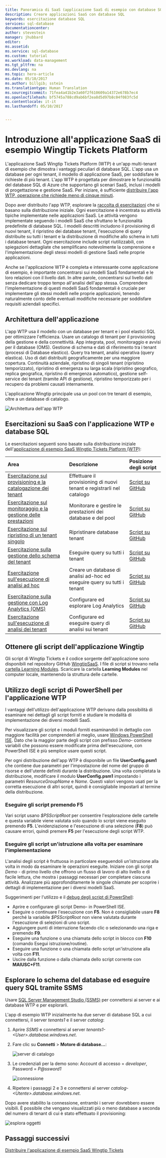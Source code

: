 ```yaml
---
title: Panoramica di SaaS (applicazione SaaS di esempio con database SQL di Azure) | Microsoft Docs
description: Creare applicazioni SaaS con database SQL
keywords: esercitazione database SQL
services: sql-database
documentationcenter: 
author: stevestein
manager: jhubbard
editor: 
ms.assetid: 
ms.service: sql-database
ms.custom: tutorial
ms.workload: data-management
ms.tgt_pltfrm: na
ms.devlang: na
ms.topic: hero-article
ms.date: 05/10/2017
ms.author: billgib; sstein
ms.translationtype: Human Translation
ms.sourcegitcommit: 71fea4a41b2e3a60f2f610609a14372e678b7ec4
ms.openlocfilehash: bf5745a788cd9ab6bf2ea8d5d97b8c04f083fc5d
ms.contentlocale: it-it
ms.lasthandoff: 05/10/2017


---
```

# <a name="introduction-to-the-wingtip-tickets-platform-wtp-sample-saas-application"></a>Introduzione all'applicazione SaaS di esempio Wingtip Tickets Platform

L'applicazione SaaS Wingtip Tickets Platform (WTP) è un'app multi-tenant di esempio che dimostra i vantaggi peculiari di database SQL. L'app usa un database per ogni tenant, il modello di applicazione SaaS, per soddisfare le richieste di più tenant. L'app WTP è progettata per dimostrare le funzionalità del database SQL di Azure che supportano gli scenari SaaS, inclusi i modelli di progettazione e gestione SaaS. Per iniziare, è sufficiente [distribuire l'app WTP, operazione che richiede meno di cinque minuti](sql-database-saas-tutorial.md).

Dopo aver distribuito l'app WTP, esplorare la [raccolta di esercitazioni](#sql-database-saas-tutorials) che si basano sulla distribuzione iniziale. Ogni esercitazione è incentrata su attività tipiche implementate nelle applicazioni SaaS. Le attività vengono implementate seguendo i modelli SaaS che sfruttano le funzionalità predefinite di database SQL. I modelli descritti includono il provisioning di nuovi tenant, il ripristino dei database tenant, l'esecuzione di query distribuite su tutti i tenant e la distribuzione di modifiche allo schema in tutti i database tenant. Ogni esercitazione include script riutilizzabili, con spiegazioni dettagliate che semplificano notevolmente la comprensione e l'implementazione degli stessi modelli di gestione SaaS nelle proprie applicazioni.

Anche se l'applicazione WTP è completa e interessante come applicazione di esempio, è importante concentrarsi sui modelli SaaS fondamentali e le loro relazioni con il livello dati. In altre parole, concentrarsi sul livello dati senza dedicare troppo tempo all'analisi dell'app stessa. Comprendere l'implementazione di questi modelli SaaS fondamentali è cruciale per implementare gli stessi modelli nelle proprie applicazioni, tenendo naturalmente conto delle eventuali modifiche necessarie per soddisfare requisiti aziendali specifici.



## <a name="application-architecture"></a>Architettura dell'applicazione

L'app WTP usa il modello con un database per tenant e i pool elastici SQL per ottimizzare l'efficienza.
Usare un catalogo di tenant per il provisioning della gestione e della connettività.
App integrata, pool, monitoraggio e avvisi per il database (OMS).
Gestione di schema e dati di riferimento tra i tenant (processi di Database elastico).
Query tra tenant, analisi operativa (query elastica).
Uso di dati distribuiti geograficamente per una maggiore copertura.
Continuità aziendale, ripristino di singoli tenant (ripristino temporizzato), ripristino di emergenza su larga scala (ripristino geografico, replica geografica, ripristino di emergenza automatico), gestione self-service dei tenant (tramite API di gestione), ripristino temporizzato per i recupero da problemi causati internamente.

L'applicazione Wingtip principale usa un pool con tre tenant di esempio, oltre a un database di catalogo.

![Architettura dell'app WTP](media/sql-database-wtp-overview/wtp-architecture.png)


## <a name="sql-database-wtp-saas-tutorials"></a>Esercitazioni su SaaS con l'applicazione WTP e database SQL

Le esercitazioni seguenti sono basate sulla distribuzione iniziale dell'[applicazione di esempio SaaS Wingtip Tickets Platform (WTP)](sql-database-saas-tutorial.md):

| Area | Descrizione | Posizione degli script |
|:--|:--|:--|
|[Esercitazione sul provisioning e la catalogazione dei tenant](sql-database-saas-tutorial-provision-and-catalog.md)| Effettuare il provisioning di nuovi tenant e registrarli nel catalogo | [Script su GitHub](https://github.com/Microsoft/WingtipSaaS/tree/master/Learning%20Modules/Provision%20and%20Catalog) |
|[Esercitazione sul monitoraggio e la gestione delle prestazioni](sql-database-saas-tutorial-performance-monitoring.md)| Monitorare e gestire le prestazioni dei database e del pool | [Script su GitHub](https://github.com/Microsoft/WingtipSaaS/tree/master/Learning%20Modules/Performance%20Monitoring%20and%20Management) |
|[Esercitazione sul ripristino di un tenant singolo](sql-database-saas-tutorial-restore-single-tenant.md)| Ripristinare database tenant | [Script su GitHub](https://github.com/Microsoft/WingtipSaaS/tree/master/Learning%20Modules/Business%20Continuity%20and%20Disaster%20Recovery/RestoreTenant) |
|[Esercitazione sulla gestione dello schema del tenant](sql-database-saas-tutorial-schema-management.md)| Eseguire query su tutti i tenant  | [Script su GitHub](https://github.com/Microsoft/WingtipSaaS/tree/master/Learning%20Modules/Schema%20Management) |
|[Esercitazione sull'esecuzione di analisi ad hoc](sql-database-saas-tutorial-adhoc-analytics.md) | Creare un database di analisi ad-hoc ed eseguire query su tutti i tenant  | [Script su GitHub](https://github.com/Microsoft/WingtipSaaS/tree/master/Learning%20Modules/Operational%20Analytics/Adhoc%20Analytics) |
|[Esercitazione sulla gestione con Log Analytics (OMS)](sql-database-saas-tutorial-log-analytics.md) | Configurare ed esplorare Log Analytics | [Script su GitHub](https://github.com/Microsoft/WingtipSaaS/tree/master/Learning%20Modules/Performance%20Monitoring%20and%20Management/LogAnalytics) |
|[Esercitazione sull'esecuzione di analisi dei tenant](sql-database-saas-tutorial-tenant-analytics.md) | Configurare ed eseguire query di analisi sui tenant | [Script su GitHub](https://github.com/Microsoft/WingtipSaaS/tree/master/Learning%20Modules/Operational%20Analytics/Tenant%20Analytics) |

## <a name="get-the-wingtip-application-scripts"></a>Ottenere gli script dell'applicazione Wingtip

Gli script di Wingtip Tickets e il codice sorgente dell'applicazione sono disponibili nel repository GitHub [WingtipSaaS](https://github.com/Microsoft/WingtipSaaS). I file di script si trovano nella [cartella Learning Modules](https://github.com/Microsoft/WingtipSaaS/tree/master/Learning%20Modules). Scaricare la cartella **Learning Modules** nel computer locale, mantenendo la struttura delle cartelle.

## <a name="working-with-the-wtp-powershell-scripts"></a>Utilizzo degli script di PowerShell per l'applicazione WTP

I vantaggi dell'utilizzo dell'applicazione WTP derivano dalla possibilità di esaminare nei dettagli gli script forniti e studiare le modalità di implementazione dei diversi modelli SaaS.

Per visualizzare gli script e i moduli forniti esaminandoli in dettaglio con maggiore facilità per comprenderli al meglio, usare [Windows PowerShell ISE](https://msdn.microsoft.com/powershell/scripting/core-powershell/ise/introducing-the-windows-powershell-ise). Dato che la maggior parte degli script con prefisso *Demo-* contiene variabili che possono essere modificate prima dell'esecuzione, con PowerShell ISE è più semplice usare questi script.

Per ogni distribuzione dell'app WTP è disponibile un file **UserConfig.psm1** che contiene due parametri per l'impostazione del nome del gruppo di risorse e dell'utente definiti durante la distribuzione. Una volta completata la distribuzione, modificare il modulo **UserConfig.psm1** impostando i parametri _ResourceGroupName_ e _Name_. Questi valori vengono usati per la corretta esecuzione di altri script, quindi è consigliabile impostarli al termine della distribuzione.



### <a name="execute-scripts-by-pressing-f5"></a>Eseguire gli script premendo F5

Vari script usano *$PSScriptRoot* per consentire l'esplorazione delle cartelle e questa variabile viene valutata solo quando lo script viene eseguito premendo **F5**.  L'evidenziazione e l'esecuzione di una selezione (**F8**) può causare errori, quindi premere **F5** per l'esecuzione degli script WTP.

### <a name="step-through-the-scripts-to-examine-the-implementation"></a>Eseguire gli script un'istruzione alla volta per esaminare l'implementazione

L'analisi degli script è fruttuosa in particolare eseguendoli un'istruzione alla volta in modo da esaminare le operazioni eseguite. Iniziare con gli script _Demo -_ di primo livello che offrono un flusso di lavoro di alto livello e di facile lettura, che mostra i passaggi necessari per completare ciascuna attività. Analizzare più approfonditamente le singole chiamate per scoprire i dettagli di implementazione per i diversi modelli SaaS.

Suggerimenti per l'utilizzo e il [debug degli script di PowerShell](https://msdn.microsoft.com/powershell/scripting/core-powershell/ise/how-to-debug-scripts-in-windows-powershell-ise):

* Aprire e configurare gli script Demo- in PowerShell ISE.
* Eseguire o continuare l'esecuzione con **F5**. Non è consigliabile usare **F8** perché la variabile *$PSScriptRoot* non viene valutata durante l'esecuzione di selezioni di uno script.
* Aggiungere punti di interruzione facendo clic o selezionando una riga e premendo **F9**.
* Eseguire una funzione o una chiamata dello script in blocco con **F10** (comando Esegui istruzione/routine).
* Eseguire una funzione o una chiamata dello script un'istruzione alla volta con **F11**.
* Uscire dalla funzione o dalla chiamata dello script corrente con **MAIUSC+F11**.




## <a name="explore-database-schema-and-execute-sql-queries-using-ssms"></a>Esplorare lo schema del database ed eseguire query SQL tramite SSMS

Usare [SQL Server Management Studio (SSMS)](https://docs.microsoft.com/sql/ssms/download-sql-server-management-studio-ssms) per connettersi ai server e ai database WTP e per esplorarli.

L'app di esempio WTP inizialmente ha due server di database SQL a cui connettersi, il server *tenants1* e il server *catalog*:


1. Aprire *SSMS* e connettersi al server *tenants1-&lt;User&gt;.database.windows.net*.
2. Fare clic su **Connetti** > **Motore di database...**:

   ![server di catalogo](media/sql-database-wtp-overview/connect.png)

1. Le credenziali per la demo sono: Account di accesso = *developer*, Password = *P@ssword1*

   ![connessione](media\sql-database-wtp-overview\tenants1-connect.png)

1. Ripetere i passaggi 2 e 3 e connettersi al server *catalog-&lt;Utente&gt;.database.windows.net*.

Dopo avere stabilito la connessione, entrambi i server dovrebbero essere visibili. È possibile che vengano visualizzati più o meno database a seconda del numero di tenant di cui è stato effettuato il provisioning:

![esplora oggetti](media/sql-database-wtp-overview/object-explorer.png)



## <a name="next-steps"></a>Passaggi successivi

[Distribuire l'applicazione di esempio SaaS Wingtip Tickets](sql-database-saas-tutorial.md)
